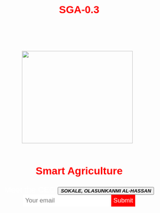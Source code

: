 # SGA-0.3
<!DOCTYPE html>
<html>
		<head>
			<title>	Smart Agriculture</title>
			<style>
				body {
					text-align: center;
					background: url("https://i.imgur.com/79tiQe7.jpg");
					background-size: cover;
					background-position: center;
					color:white;
					font-family: helvetica;
				}
				p {
					font-size: 22px
					}
				input[type="submit"]{
						background: red;
						color: white;
				}			
				input{
					border: 0px;
					padding: 6px;
					font-size: 17px;
				}	
				h1 {
					color: red;
				}
				img {
					border-radius:15px, 50px;
					padding: 20px;
					padding-top: 15%;
					width: 300px;
					height: 250px;
					margin-right: 10px;
				}
			</style>
		</head>
		<body>
			<img src="https://i.imgur.com/RDGJK1D.jpg">
			<h1> Smart Agriculture </h1>
			<p> Meet the CEO <button><strong><em> SOKALE, OLASUNKANMI AL-HASSAN </em></strong></button>
			<input type="email" placeholder="Your email">
			<input type="submit">
		</body>
</html>
